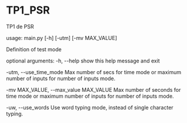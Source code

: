 # TP1_PSR
TP1 de PSR

usage: main.py [-h] [-utm] [-mv MAX_VALUE]

Definition of test mode

optional arguments:
  -h, --help            show this help message and exit

  -utm, --use_time_mode
                        Max number of secs for time mode or maximum number of inputs for number of inputs mode.

  -mv MAX_VALUE, --max_value MAX_VALUE
                        Max number of seconds for time mode or maximum number of inputs for number of inputs mode.

  -uw, --use_words
                        Use word typing mode, instead of single character typing.
